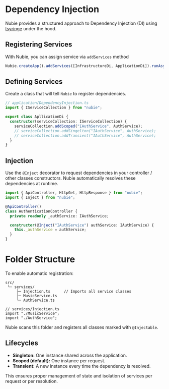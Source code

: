 # Dependency Injection

Nubie provides a structured approach to Dependency Injection (DI) using [tsyringe](https://github.com/microsoft/tsyringe) under the hood.

## Registering Services

With Nubie, you can assign service via `addServices` method

```ts
Nubie.createApp().addServices([InfrastructureDi, ApplicationDi]).runAsync();
```

## Defining Services

Create a class that will tell `Nubie` to register dependencies.

```ts
// application/DependencyInjection.ts
import { IServiceCollection } from "nubie";

export class ApllicationDi {
  constructor(serviceCollection: IServiceCollection) {
    serviceCollection.addScoped("IAuthService", AuthService);
    // serviceCollection.addSingelton("IAuthService", AuthService);
    // serviceCollection.addTransient("IAuthService", AuthService);
  }
}
```

## Injection

Use the `@Inject` decorator to request dependencies in your controller / other classes constructors. Nubie automatically resolves these dependencies at runtime.

```ts
import { ApiController, HttpGet, HttpResponse } from "nubie";
import { Inject } from "nubie";

@ApiController()
class AuthenticationController {
  private readonly _authService: IAuthService;

  constructor(@Inject("IAuthService") authService: IAuthService) {
    this._authService = authService;
  }
}
```

# Folder Structure

To enable automatic registration:

```
src/
 └─ services/
     ├─ Injection.ts      // Imports all service classes
     ├─ MusicService.ts
     └─ AuthService.ts

// services/Injection.ts
import "./MusicService";
import "./AuthService";

```

Nubie scans this folder and registers all classes marked with `@Injectable`.

## Lifecycles

- **Singleton:** One instance shared across the application.
- **Scoped (default):** One instance per request.
- **Transient:** A new instance every time the dependency is resolved.

This ensures proper management of state and isolation of services per request or per resolution.
